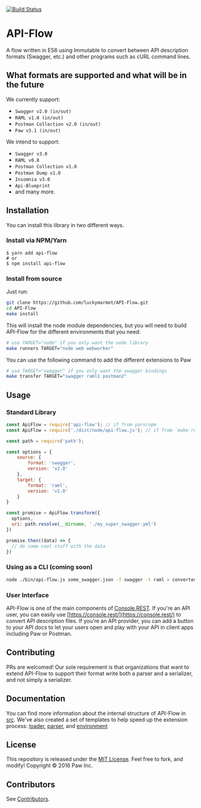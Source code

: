 [![Build Status](https://travis-ci.org/luckymarmot/API-Flow.svg?branch=master)](https://travis-ci.org/luckymarmot/API-Flow)

# API-Flow

A flow written in ES6 using Immutable to convert between API description formats (Swagger, etc.) and other programs such as cURL command lines.

## What formats are supported and what will be in the future
We currently support:
- `Swagger v2.0 (in/out)`
- `RAML v1.0 (in/out)`
- `Postman Collection v2.0 (in/out)`
- `Paw v3.1 (in/out)`

We intend to support:
- `Swagger v3.0`
- `RAML v0.8`
- `Postman Collection v1.0`
- `Postman Dump v1.0`
- `Insomnia v3.0`
- `Api-Blueprint`
- and many more.

## Installation

You can install this library in two different ways. 

### Install via NPM/Yarn 

```shell
$ yarn add api-flow
# or 
$ npm install api-flow
```

### Install from source

Just run:

```sh
git clone https://github.com/luckymarmot/API-Flow.git
cd API-Flow
make install
```

This will install the node module dependencies, but you will need to build API-Flow for the different environments that you need:

```sh
# use TARGET="node" if you only want the node library
make runners TARGET="node web webworker"
```

You can use the following command to add the different extensions to Paw

```sh
# use TARGET="swagger" if you only want the swagger bindings
make transfer TARGET="swagger raml1 postman2"
```

## Usage

### Standard Library

```js
const ApiFlow = require('api-flow'); // if from yarn/npm
const ApiFlow = require('./dist/node/api-flow.js'); // if from `make runners TARGET="node"`

const path = require('path');

const options = {
    source: {
        format: 'swagger',
        version: 'v2.0'
    },
    target: {
        format: 'raml',
        version: 'v1.0'
    }
}

const promise = ApiFlow.transform({
  options,
  uri: path.resolve(__dirname, './my_super_swagger.yml')
})

promise.then((data) => {
  // do some cool stuff with the data
})
```

### Using as a CLI (coming soon)
```sh
node ./bin/api-flow.js some_swagger.json -f swagger -t raml > converted.yml
```

### User Interface

API-Flow is one of the main components of [Console.REST](https://github.com/luckymarmot/console-rest). If you're an API user, you can easily use [https://console.rest/](https://console.rest/) to convert API description files. If you're an API provider, you can add a button to your API docs to let your users open and play with your API in client apps including Paw or Postman.

## Contributing

PRs are welcomed!
Our sole requirement is that organizations that want to extend API-Flow to support their format write both a parser and a serializer, and not simply a serializer.

## Documentation
You can find more information about the internal structure of API-Flow in [src](https://github.com/luckymarmot/API-Flow/tree/develop/src). We've also created a set of templates to help speed up the extension process: [loader](https://github.com/luckymarmot/API-Flow/tree/develop/src/loaders/template/v1.0), [parser](https://github.com/luckymarmot/API-Flow/tree/develop/src/parsers/template/v1.0/), and [environment](https://github.com/luckymarmot/API-Flow/tree/develop/src/environments/template)

## License

This repository is released under the [MIT License](LICENSE). Feel free to fork, and modify!
Copyright © 2016 Paw Inc.

## Contributors

See [Contributors](https://github.com/luckymarmot/API-Flow/graphs/contributors).
